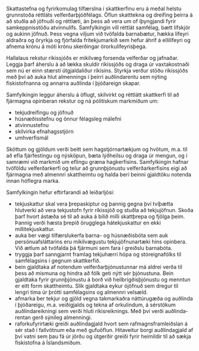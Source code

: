 Skattastefna og fyrirkomulag tilfærslna í skattkerfinu eru á meðal helstu grunnstoða réttláts velferðarþjóðfélags. Öflun skatttekna og dreifing þeirra á að stuðla að jöfnuði og réttlæti, án þess að vera um of íþyngjandi fyrir samkeppnisstöðu atvinnulífs. Samfylkingin vill réttlát samfélag, bætt lífskjör og aukinn jöfnuð. Þess vegna viljum við tvöfalda barnabætur, hækka lífeyri aldraðra og öryrkja og fjórfalda frítekjumarkið sem hefur áhrif á ellilífeyri og afnema krónu á móti krónu skerðingar örorkulífeyrisþega.

Hallalaus rekstur ríkissjóðs er mikilvæg forsenda velferðar og jafnaðar. Leggja þarf áherslu á að lækka skuldir ríkissjóðs og draga úr vaxtakostnaði sem nú er einn stærsti útgjaldaliður ríkisins. Styrkja verður stöðu ríkissjóðs með því að auka hlut almennings í þeirri auðlindarentu sem nýting fiskistofnanna og annarra auðlinda í þjóðareign skapar.

Samfylkingin leggur áherslu á öflugt, skilvirkt og réttlátt skattkerfi til að fjármagna opinberan rekstur og ná pólitískum markmiðum um:
-	tekjudreifingu og jöfnuð
-	húsnæðisstefnu og önnur félagsleg málefni
-	atvinnustefnu
-	skilvirka efnahagsstjórn
-	umhverfismál

Sköttum og gjöldum verði beitt sem hagstjórnartækjum og hvötum, m.a. til að efla fjárfestingu og nýsköpun, bæta lýðheilsu og draga úr mengun, og í samræmi við markmið um eflingu græna hagkerfisins. Samfylkingin hafnar tvöföldu velferðarkerfi og telur að grunnþjónustu velferðarkerfisins eigi að fjármagna með almennri skattheimtu og halda beri beinni gjaldtöku notenda innan hóflegra marka.

Samfylkingin hefur eftirfarandi að leiðarljósi:
-	tekjuskattur skal vera þrepaskiptur og þannig gegna því tvíþætta hlutverki að vera tekjustofn fyrir ríkissjóð og stuðla að tekjujöfnun. Skoða þarf hvort ástæða sé til að auka á bilið milli skattþrepa og fjölga þeim. Þannig verði hæsta þrepið örugglega hátekjuskattur en ekki millitekjuskattur.
-	auka ber vægi tilfærslukerfa barna- og húsnæðisbóta sem auk persónuafsláttarins eru mikilvægustu tekjujöfnunartæki hins opinbera. Við ætlum að tvöfalda þá fjármuni sem fara í greiðslu barnabóta.
-	tryggja þarf sanngjarnt framlag tekjuhærri hópa og stóreignafólks til samfélagsins í gegnum skattkerfið.
-	bein gjaldtaka af notendum velferðarþjónustunnar má aldrei verða til þess að mismuna og hindra að fólk geti nýtt sér þjónustuna. Bein gjaldtaka fyrir grunnþjónustu á borð við heilbrigðisþjónustu og menntun er eitt form skattheimtu. Slík gjaldtaka eykur ójöfnuð sem dregur til lengri tíma úr þrótti samfélagsins og almennri velsæld.
-	afmarka ber tekjur og gjöld vegna takmarkaðra náttúrugæða og auðlinda í þjóðareigu, m.a. veiðigjalds og tekna af orkulindum, á sérstökum auðlindareikningi sem verði hluti ríkis­reiknings. Með því verði auðlinda­rentan gerð sýnileg almenningi.
-	raforkufyrirtæki greiði auðlindagjald hvort sem rafmagnsframleiðslan á sér stað í fallvötnum eða með gufuöflun. Hitaveitur borgi auðlindagjald af því vatni sem þau fá úr jörðu og útgerðir greiði fyrir heimildir til að sækja fiskistofna á Íslandsmiðum.
